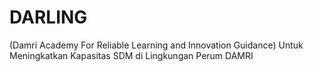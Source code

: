 # DARLING
(Damri Academy For Reliable Learning and Innovation Guidance) Untuk Meningkatkan Kapasitas SDM  di Lingkungan Perum DAMRI

